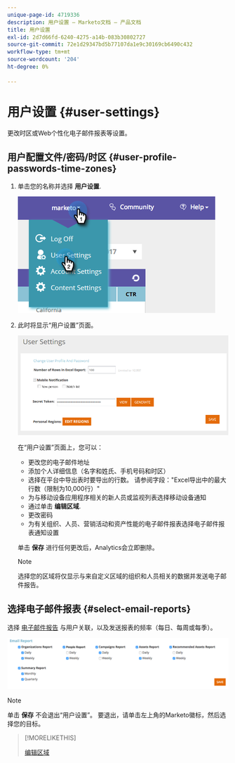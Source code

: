 ```yaml
---
unique-page-id: 4719336
description: 用户设置 — Marketo文档 — 产品文档
title: 用户设置
exl-id: 2d7d66fd-6240-4275-a14b-083b30802727
source-git-commit: 72e1d29347bd5b77107da1e9c30169cb6490c432
workflow-type: tm+mt
source-wordcount: '204'
ht-degree: 0%

---
```


# 用户设置 {#user-settings}

更改时区或Web个性化电子邮件报表等设置。

## 用户配置文件/密码/时区 {#user-profile-passwords-time-zones}

1. 单击您的名称并选择 **用户设置**.

   ![](assets/one.png)

1. 此时将显示“用户设置”页面。

   ![](assets/two.png)

   在“用户设置”页面上，您可以：

   * 更改您的电子邮件地址
   * 添加个人详细信息（名字和姓氏、手机号码和时区）
   * 选择在平台中导出表时要导出的行数。 请参阅字段：&quot;Excel导出中的最大行数（限制为10,000行）&quot;
   * 为与移动设备应用程序相关的新人员或监视列表选择移动设备通知
   * 通过单击 **编辑区域**.
   * 更改密码
   * 为有关组织、人员、营销活动和资产性能的电子邮件报表选择电子邮件报表通知设置

   单击 **保存** 进行任何更改后，Analytics会立即删除。

   >[!NOTE]
   >
   >选择您的区域将仅显示与来自定义区域的组织和人员相关的数据并发送电子邮件报告。

## 选择电子邮件报表 {#select-email-reports}

选择 [电子邮件报告](/help/marketo/product-docs/web-personalization/reporting-for-web-personalization/email-reports.md) 与用户关联，以及发送报表的频率（每日、每周或每季）。

![](assets/three.png)

>[!NOTE]
>
>单击 **保存** 不会退出“用户设置”。 要退出，请单击左上角的Marketo徽标，然后选择您的目标。

>[!MORELIKETHIS]
>
>[编辑区域](/help/marketo/product-docs/web-personalization/getting-started/edit-regions.md)

